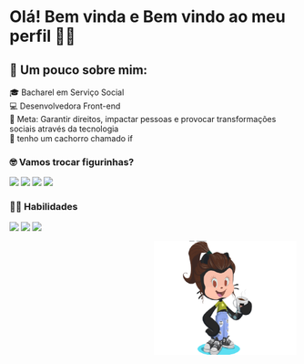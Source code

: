 # Olá! Bem vinda e Bem vindo ao meu perfil 🤙🏼

## 🚀 Um pouco sobre mim:
🎓 Bacharel em Serviço Social <br>
💻 Desenvolvedora Front-end <br>
🎯 Meta: Garantir direitos, impactar pessoas e provocar transformações sociais através da tecnologia <br>
🐶 tenho um cachorro chamado if

### 🤓 Vamos trocar figurinhas?
[<img src="https://img.shields.io/badge/GitHub-100000?style=for-the-badge&logo=github&logoColor=white"/>](https://github.com/patriciahoc/patriciahoc)
[<img src="https://img.shields.io/badge/LinkedIn-0077B5?style=for-the-badge&logo=linkedin&logoColor=white"/>](https://www.linkedin.com/in/patriciahedra/)
[<img src="https://img.shields.io/badge/Gmail-D14836?style=for-the-badge&logo=gmail&logoColor=white" />](patriciahedra@gmail.com)
[<img src="https://img.shields.io/badge/twitter-%231DA1F2.svg?&style=for-the-badge&logo=twitter&logoColor=white" />](https://twitter.com/PatriciaHedra)

### 👩‍💻 Habilidades
[<img src="https://img.shields.io/badge/HTML5-E34F26?style=for-the-badge&logo=html5&logoColor=white"/>]()
[<img src="https://img.shields.io/badge/CSS3-1572B6?style=for-the-badge&logo=css3&logoColor=white"/>]()
[<img src="https://img.shields.io/badge/JavaScript-F7DF1E?style=for-the-badge&logo=javascript&logoColor=black"/>]()




 <img align="right" width="250" height="200" src="./octocat-removebg-preview.png" alt="Octocat">

